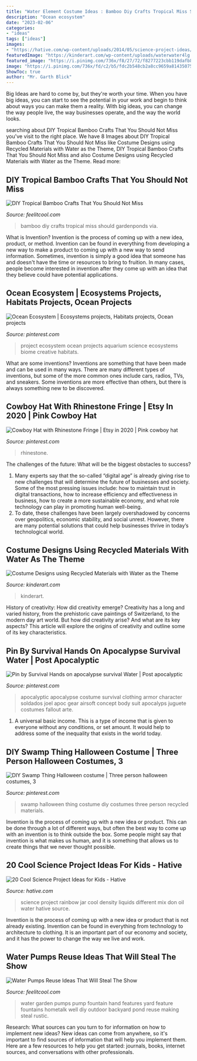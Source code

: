 ```yaml
---
title: "Water Element Costume Ideas : Bamboo Diy Crafts Tropical Miss Should Gardenponds Via"
description: "Ocean ecosystem"
date: "2023-02-06"
categories:
- "ideas"
tags: ["ideas"]
images:
- "https://hative.com/wp-content/uploads/2014/05/science-project-ideas/17-rainbow-in-a-jar.jpg"
featuredImage: "https://kinderart.com/wp-content/uploads/waterwater4lg.jpg"
featured_image: "https://i.pinimg.com/736x/f8/27/72/f8277223cbb119dafb8280c4288276ba--school-projects-art-projects.jpg"
image: "https://i.pinimg.com/736x/fd/c2/b5/fdc2b548cb2a8cc9659a814350758f9b.jpg"
ShowToc: true
author: "Mr. Garth Blick"
---
```



Big Ideas are hard to come by, but they're worth your time. When you have big ideas, you can start to see the potential in your work and begin to think about ways you can make them a reality. With big ideas, you can change the way people live, the way businesses operate, and the way the world looks.

	

		
searching about DIY Tropical Bamboo Crafts That You Should Not Miss you've visit to the right place. We have 8 Images about DIY Tropical Bamboo Crafts That You Should Not Miss like Costume Designs using Recycled Materials with Water as the Theme, DIY Tropical Bamboo Crafts That You Should Not Miss and also Costume Designs using Recycled Materials with Water as the Theme. Read more:
		
    
## DIY Tropical Bamboo Crafts That You Should Not Miss

<img loading=lazy src="https://feelitcool.com/wp-content/uploads/2016/06/DIY-bamboo-crafts12.jpg" onerror="this.onerror=null;this.src='https://tse2.mm.bing.net/th?id=OIP.4wR_SK2W7n2dLH8iXe2i6wHaLG&amp;pid=15.1';" alt="DIY Tropical Bamboo Crafts That You Should Not Miss">

_Source: feelitcool.com_

>bamboo diy crafts tropical miss should gardenponds via. 

	

What is Invention?
Invention is the process of coming up with a new idea, product, or method. Invention can be found in everything from developing a new way to make a product to coming up with a new way to send information. Sometimes, invention is simply a good idea that someone has and doesn't have the time or resources to bring to fruition. In many cases, people become interested in invention after they come up with an idea that they believe could have potential applications.

    
## Ocean Ecosystem | Ecosystems Projects, Habitats Projects, Ocean Projects

<img loading=lazy src="https://i.pinimg.com/736x/f8/27/72/f8277223cbb119dafb8280c4288276ba--school-projects-art-projects.jpg" onerror="this.onerror=null;this.src='https://tse2.mm.bing.net/th?id=OIP.zXJpNlDrYXozHhAW7W0POQHaJ4&amp;pid=15.1';" alt="Ocean Ecosystem | Ecosystems projects, Habitats projects, Ocean projects">

_Source: pinterest.com_

>project ecosystem ocean projects aquarium science ecosystems biome creative habitats. 

	

What are some inventions?
Inventions are something that have been made and can be used in many ways. There are many different types of inventions, but some of the more common ones include cars, radios, TVs, and sneakers. Some inventions are more effective than others, but there is always something new to be discovered.

    
## Cowboy Hat With Rhinestone Fringe | Etsy In 2020 | Pink Cowboy Hat

<img loading=lazy src="https://i.pinimg.com/736x/d0/28/06/d0280657601ac6366c829da5611dafa4.jpg" onerror="this.onerror=null;this.src='https://tse4.mm.bing.net/th?id=OIP.jU-D9JVjpzt_pvc2yRY0EQHaFj&amp;pid=15.1';" alt="Cowboy Hat with Rhinestone Fringe | Etsy in 2020 | Pink cowboy hat">

_Source: pinterest.com_

>rhinestone. 

	

The challenges of the future: What will be the biggest obstacles to success?
1. Many experts say that the so-called “digital age” is already giving rise to new challenges that will determine the future of businesses and society. Some of the most pressing issues include: how to maintain trust in digital transactions, how to increase efficiency and effectiveness in business, how to create a more sustainable economy, and what role technology can play in promoting human well-being.
2. To date, these challenges have been largely overshadowed by concerns over geopolitics, economic stability, and social unrest. However, there are many potential solutions that could help businesses thrive in today’s technological world.

    
## Costume Designs Using Recycled Materials With Water As The Theme

<img loading=lazy src="https://kinderart.com/wp-content/uploads/waterwater4lg.jpg" onerror="this.onerror=null;this.src='https://tse3.mm.bing.net/th?id=OIP.q3WN99BCKag_xlF2njVCXQHaKi&amp;pid=15.1';" alt="Costume Designs using Recycled Materials with Water as the Theme">

_Source: kinderart.com_

>kinderart. 

	

History of creativity: How did creativity emerge?
Creativity has a long and varied history, from the prehistoric cave paintings of Switzerland, to the modern day art world. But how did creativity arise? And what are its key aspects? This article will explore the origins of creativity and outline some of its key characteristics.

    
## Pin By Survival Hands On Apocalypse Survival Water | Post Apocalyptic

<img loading=lazy src="https://i.pinimg.com/736x/fd/c2/b5/fdc2b548cb2a8cc9659a814350758f9b.jpg" onerror="this.onerror=null;this.src='https://tse1.mm.bing.net/th?id=OIP.Yvm06dP2HrteXJwbc19pyQHaLF&amp;pid=15.1';" alt="Pin by Survival Hands on apocalypse survival Water | Post apocalyptic">

_Source: pinterest.com_

>apocalyptic apocalypse costume survival clothing armor character soldados joel apoc gear airsoft concept body suit apocalyps juguete costumes fallout arte. 

	

1. A universal basic income. This is a type of income that is given to everyone without any conditions, or set amount. It would help to address some of the inequality that exists in the world today.

    
## DIY Swamp Thing Halloween Costume | Three Person Halloween Costumes, 3

<img loading=lazy src="https://i.pinimg.com/736x/44/5c/93/445c938fbaed6564de5dc3dcd3a0e6d8--swamp-thing-halloween-costumes.jpg" onerror="this.onerror=null;this.src='https://tse1.mm.bing.net/th?id=OIP.RY-yjlMebs0HEzHWY3ForAHaJ4&amp;pid=15.1';" alt="DIY Swamp Thing Halloween costume | Three person halloween costumes, 3">

_Source: pinterest.com_

>swamp halloween thing costume diy costumes three person recycled materials. 

	

Invention is the process of coming up with a new idea or product. This can be done through a lot of different ways, but often the best way to come up with an invention is to think outside the box. Some people might say that invention is what makes us human, and it is something that allows us to create things that we never thought possible.

    
## 20 Cool Science Project Ideas For Kids - Hative

<img loading=lazy src="https://hative.com/wp-content/uploads/2014/05/science-project-ideas/17-rainbow-in-a-jar.jpg" onerror="this.onerror=null;this.src='https://tse1.mm.bing.net/th?id=OIP.PY0FnkFmUoxXNE4VhHhJUgHaKH&amp;pid=15.1';" alt="20 Cool Science Project Ideas for Kids - Hative">

_Source: hative.com_

>science project rainbow jar cool density liquids different mix don oil water hative source. 

	

Invention is the process of coming up with a new idea or product that is not already existing. Invention can be found in everything from technology to architecture to clothing. It is an important part of our economy and society, and it has the power to change the way we live and work.

    
## Water Pumps Reuse Ideas That Will Steal The Show

<img loading=lazy src="http://feelitcool.com/wp-content/uploads/2017/01/well-pumps-reuse7.jpg" onerror="this.onerror=null;this.src='https://tse1.mm.bing.net/th?id=OIP.W_DRtmfBFlmsH3b3QQGiNAHaJ3&amp;pid=15.1';" alt="Water Pumps Reuse Ideas That Will Steal The Show">

_Source: feelitcool.com_

>water garden pumps pump fountain hand features yard feature fountains hometalk well diy outdoor backyard pond reuse making steal rustic. 

	

Research: What sources can you turn to for information on how to implement new ideas?
New ideas can come from anywhere, so it's important to find sources of information that will help you implement them. Here are a few resources to help you get started: journals, books, internet sources, and conversations with other professionals.

